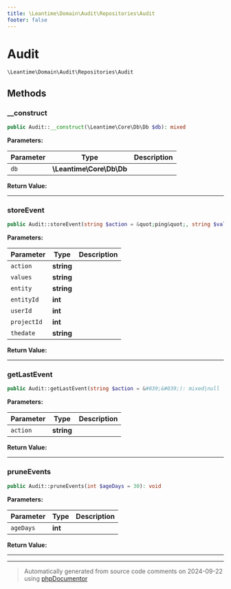 ```yaml
---
title: \Leantime\Domain\Audit\Repositories\Audit
footer: false
---
```


# Audit




`\Leantime\Domain\Audit\Repositories\Audit`




## Methods

### __construct



```php
public Audit::__construct(\Leantime\Core\Db\Db $db): mixed
```








**Parameters:**

| Parameter | Type | Description |
|-----------|------|-------------|
| `db` | **\Leantime\Core\Db\Db** |  |


**Return Value:**





---
### storeEvent



```php
public Audit::storeEvent(string $action = &quot;ping&quot;, string $values = &quot;&quot;, string $entity = &quot;&quot;, int $entityId, int $userId, int $projectId, string $thedate = &#039;&#039;): void
```








**Parameters:**

| Parameter | Type | Description |
|-----------|------|-------------|
| `action` | **string** |  |
| `values` | **string** |  |
| `entity` | **string** |  |
| `entityId` | **int** |  |
| `userId` | **int** |  |
| `projectId` | **int** |  |
| `thedate` | **string** |  |


**Return Value:**





---
### getLastEvent



```php
public Audit::getLastEvent(string $action = &#039;&#039;): mixed|null
```








**Parameters:**

| Parameter | Type | Description |
|-----------|------|-------------|
| `action` | **string** |  |


**Return Value:**





---
### pruneEvents



```php
public Audit::pruneEvents(int $ageDays = 30): void
```








**Parameters:**

| Parameter | Type | Description |
|-----------|------|-------------|
| `ageDays` | **int** |  |


**Return Value:**





---


---
> Automatically generated from source code comments on 2024-09-22 using [phpDocumentor](http://www.phpdoc.org/)
